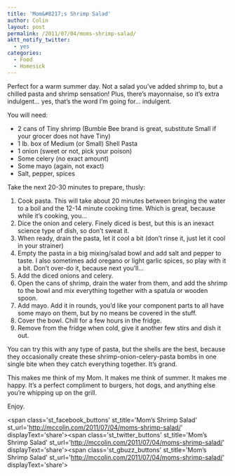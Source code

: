 ```yaml
---
title: 'Mom&#8217;s Shrimp Salad'
author: Colin
layout: post
permalink: /2011/07/04/moms-shrimp-salad/
aktt_notify_twitter:
  - yes
categories:
  - Food
  - Homesick
---
```

Perfect for a warm summer day. Not a salad you&#8217;ve added shrimp to, but a chilled pasta and shrimp sensation! Plus, there&#8217;s mayonnaise, so it&#8217;s extra indulgent&#8230; yes, that&#8217;s the word I&#8217;m going for&#8230; indulgent.

You will need:

*   2 cans of Tiny shrimp (Bumble Bee brand is great, substitute Small if your grocer does not have Tiny)
*   1 lb. box of Medium (or Small) Shell Pasta
*   1 onion (sweet or not, pick your poison)
*   Some celery (no exact amount)
*   Some mayo (again, not exact)
*   Salt, pepper, spices

Take the next 20-30 minutes to prepare, thusly:

1.  Cook pasta. This will take about 20 minutes between bringing the water to a boil and the 12-14 minute cooking time. Which is great, because while it&#8217;s cooking, you&#8230;
2.  Dice the onion and celery. Finely diced is best, but this is an inexact science type of dish, so don&#8217;t sweat it.
3.  When ready, drain the pasta, let it cool a bit (don&#8217;t rinse it, just let it cool in your strainer)
4.  Empty the pasta in a big mixing/salad bowl and add salt and pepper to taste. I also sometimes add oregano or light garlic spices, so play with it a bit. Don&#8217;t over-do it, because next you&#8217;ll&#8230;
5.  Add the diced onions and celery.
6.  Open the cans of shrimp, drain the water from them, and add the shrimp to the bowl and mix everything together with a spatula or wooden spoon.
7.  Add mayo. Add it in rounds, you&#8217;d like your component parts to all have some mayo on them, but by no means be covered in the stuff.
8.  Cover the bowl. Chill for a few hours in the fridge.
9.  Remove from the fridge when cold, give it another few stirs and dish it out.

You can try this with any type of pasta, but the shells are the best, because they occasionally create these shrimp-onion-celery-pasta bombs in one single bite when they catch everything together. It&#8217;s grand.

This makes me think of my Mom. It makes me think of summer. It makes me happy. It&#8217;s a perfect compliment to burgers, hot dogs, and anything else you&#8217;re whipping up on the grill.

Enjoy.

<span class='st\_facebook\_buttons' st\_title='Mom&#8217;s Shrimp Salad' st\_url='http://mccolin.com/2011/07/04/moms-shrimp-salad/' displayText='share'></span><span class='st\_twitter\_buttons' st\_title='Mom&#8217;s Shrimp Salad' st\_url='http://mccolin.com/2011/07/04/moms-shrimp-salad/' displayText='share'></span><span class='st\_gbuzz\_buttons' st\_title='Mom&#8217;s Shrimp Salad' st\_url='http://mccolin.com/2011/07/04/moms-shrimp-salad/' displayText='share'></span>
